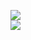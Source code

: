[![](https://img.shields.io/badge/Made%20With-Github%20Spray-lightgrey.svg?style=for-the-badge&logo=github)](https://github.com/Annihil/github-spray#5106)  
[![](https://i.imgur.com/2DrTn0Z.gif)](https://github.com/Annihil/github-spray)